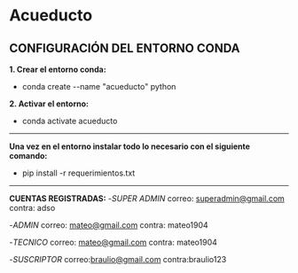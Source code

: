 # Acueducto

## CONFIGURACIÓN DEL ENTORNO CONDA

**1. Crear el entorno conda:**
- conda create --name "acueducto" python

**2. Activar el entorno:**
- conda activate acueducto 
---
**Una vez en el entorno instalar todo lo necesario con el siguiente comando:**
- pip install -r requerimientos.txt
---
**CUENTAS REGISTRADAS:**
-*SUPER ADMIN*
correo: superadmin@gmail.com
contra: adso

-*ADMIN*
correo: mateo@gmail.com	
contra: mateo1904

-*TECNICO*
correo: mateo@gmail.com	
contra: mateo1904

-*SUSCRIPTOR*
correo:braulio@gmail.com
contra:braulio123
